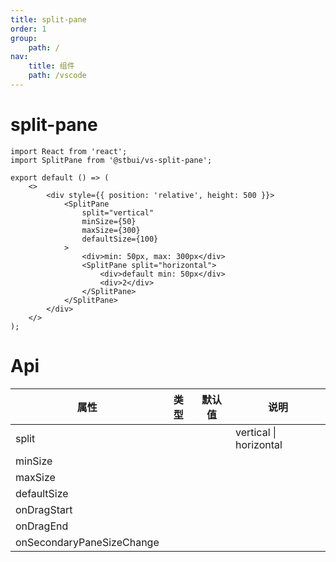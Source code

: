 ```yaml
---
title: split-pane
order: 1
group:
    path: /
nav:
    title: 组件
    path: /vscode
---
```


# split-pane

```tsx
import React from 'react';
import SplitPane from '@stbui/vs-split-pane';

export default () => (
    <>
        <div style={{ position: 'relative', height: 500 }}>
            <SplitPane
                split="vertical"
                minSize={50}
                maxSize={300}
                defaultSize={100}
            >
                <div>min: 50px, max: 300px</div>
                <SplitPane split="horizontal">
                    <div>default min: 50px</div>
                    <div>2</div>
                </SplitPane>
            </SplitPane>
        </div>
    </>
);
```

# Api

| 属性                      | 类型 | 默认值 | 说明                  |
| ------------------------- | ---- | ------ | --------------------- |
| split                     |      |        | vertical \| horizontal |
| minSize                   |      |        |                       |
| maxSize                   |      |        |                       |
| defaultSize               |      |        |                       |
| onDragStart               |      |        |                       |
| onDragEnd                 |      |        |                       |
| onSecondaryPaneSizeChange |      |        |                       |
